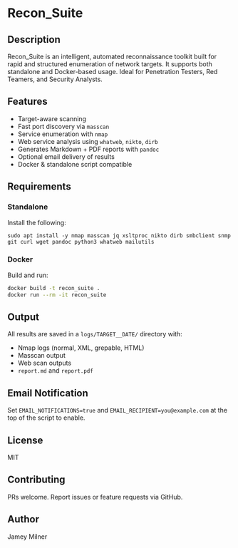 # Recon_Suite

## Description
Recon_Suite is an intelligent, automated reconnaissance toolkit built for rapid and structured enumeration of network targets. It supports both standalone and Docker-based usage. Ideal for Penetration Testers, Red Teamers, and Security Analysts.

## Features
- Target-aware scanning
- Fast port discovery via `masscan`
- Service enumeration with `nmap`
- Web service analysis using `whatweb`, `nikto`, `dirb`
- Generates Markdown + PDF reports with `pandoc`
- Optional email delivery of results
- Docker & standalone script compatible

## Requirements
### Standalone
Install the following:
```
sudo apt install -y nmap masscan jq xsltproc nikto dirb smbclient snmp git curl wget pandoc python3 whatweb mailutils
```

### Docker
Build and run:
```bash
docker build -t recon_suite .
docker run --rm -it recon_suite
```

## Output
All results are saved in a `logs/TARGET__DATE/` directory with:
- Nmap logs (normal, XML, grepable, HTML)
- Masscan output
- Web scan outputs
- `report.md` and `report.pdf`

## Email Notification
Set `EMAIL_NOTIFICATIONS=true` and `EMAIL_RECIPIENT=you@example.com` at the top of the script to enable.

## License
MIT

## Contributing
PRs welcome. Report issues or feature requests via GitHub.

## Author
Jamey Milner

